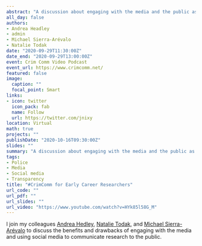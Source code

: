 ```yaml
---
abstract: "A discussion about engaging with the media and the public as an early career researcher."
all_day: false
authors: 
- Andrea Headley
- admin
- Michael Sierra-Arévalo
- Natalie Todak
date: "2020-09-29T11:30:00Z"
date_end: "2020-09-29T13:00:00Z"
event: Crim Comm Video Podcast
event_url: https://www.crimcomm.net/
featured: false
image:
  caption: ""
  focal_point: Smart
links:
- icon: twitter
  icon_pack: fab
  name: Follow
  url: https://twitter.com/jnixy
location: Virtual
math: true
projects: ""
publishDate: "2020-10-16T09:30:00Z"
slides: ""
summary: "A discussion about engaging with the media and the public as an early career researcher."
tags: 
- Police
- Media
- Social media
- Transparency
title: "#CrimComm for Early Career Researchers"
url_code: ""
url_pdf: ""
url_slides: ""
url_video: "https://www.youtube.com/watch?v=HYk85l58G_M"
---
```


I join my colleagues [Andrea Hedley](https://gufaculty360.georgetown.edu/s/contact/0031Q00002DdEwOQAV/andrea-headley), [Natalie Todak](https://www.uab.edu/cas/criminaljustice/people/faculty-directory/natalie-todak), and [Michael Sierra-Arévalo](https://liberalarts.utexas.edu/sociology/faculty/ms39643) to discuss the benefits and drawbacks of engaging with the media and using social media to communicate research to the public.  